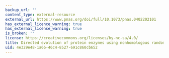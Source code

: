 ```yaml
---
backup_url: ''
content_type: external-resource
external_url: https://www.pnas.org/doi/full/10.1073/pnas.0402202101
has_external_licence_warning: true
has_external_license_warning: true
is_broken: ''
license: https://creativecommons.org/licenses/by-nc-sa/4.0/
title: Directed evolution of protein enzymes using nonhomologous random recombination
uid: 4e329e48-1a66-46c4-8527-691c860cb652
---
```

